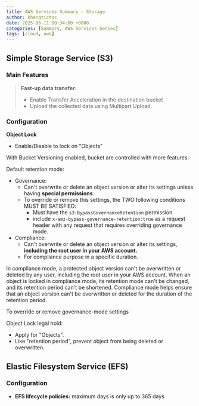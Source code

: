 ```yaml
---
title: AWS Services Summary - Storage
author: khangtictoc
date: 2025-06-11 00:34:00 +0800
categories: [Summary, AWS Services Series]
tags: [cloud, aws]
---
```



## Simple Storage Service (S3)

### Main Features

> **Fast-up data transfer:**
> -  Enable Transfer Acceleration in the destination bucket 
> -  Upload the collected data using Multipart Upload.


### Configuration

**Object Lock**

- Enable/Disable to lock on "Objects"

With Bucket Versioning enabled, bucket are controlled with more features:

Default retention mode:
- Governance:
  - Can't overwrite or delete an object version or alter its  settings unless having **special permissions**. 
  - To override or remove this settings, the TWO following conditions MUST BE SATISFIED:
    - Must have the `s3:BypassGovernanceRetention` permission 
    - include `x-amz-bypass-governance-retention:true` as a request header with any request that requires overriding governance mode.
- Compliance:
  - Can't overwrite or delete an object version or alter its  settings, **including the root user in your AWS account.**
  - For compliance purpose in a specific duration.


In compliance mode, a protected object version can't be overwritten or deleted by any user, including the root user in your AWS account. When an object is locked in compliance mode, its retention mode can't be changed, and its retention period can't be shortened. Compliance mode helps ensure that an object version can't be overwritten or deleted for the duration of the retention period.

To override or remove governance-mode settings 

Object Lock legal hold: 
- Apply for "Objects".
- Like "retention period", prevent object from being deleted or overwritten.



## Elastic Filesystem Service (EFS)

### Configuration
- **EFS lifecycle policies:** maximum days is only up to 365 days